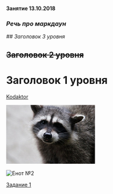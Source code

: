 #### Занятие 13.10.2018

### _Речь про маркдаун_

_## Заголовок 3 уровня_

## ~~Заголовок 2 уровня~~

# Заголовок 1 уровня

[Kodaktor](https://kodaktor.ru)

![Енот](35355511521_0c18e69217_m.jpg "Енот на картинке")


![Енот №2](http://enottone.ru/images/media/all_enot/enot-poloskun_enot_tone_7.jpg "Енот с языком")

[Задание 1](task1.md)
